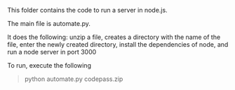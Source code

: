 This folder contains the code to run a server in node.js.

The main file is automate.py.

It does the following:
unzip a file, creates a directory with the name of the file, enter the newly created directory, install the dependencies of node, and run a node server in port 3000

To run, execute the following

> python automate.py codepass.zip
